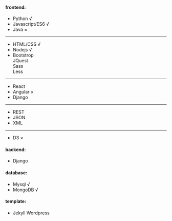 #### frontend: 
 * Python             √
 * Javascript/ES6     √  
 * Java               ×
 ---
 * HTML/CSS           √       
 * Nodejs             √ 
 * Bootstrop     
   JQuest   
   Sass     
   Less    
 ---
 * React   
 * Angular            ×
 * Django 
 ---  
 * REST
 * JSON
 * XML
 ---   
 * D3                 ×
             

#### backend: 
 * Django

#### database:
 * Mysql              √
 * MongoDB            √

#### template: 
 * Jekyll Wordpress
